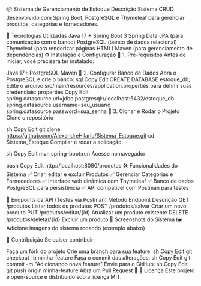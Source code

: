 📦 Sistema de Gerenciamento de Estoque
Descrição
Sistema CRUD desenvolvido com Spring Boot, PostgreSQL e Thymeleaf para gerenciar produtos, categorias e fornecedores.

🚀 Tecnologias Utilizadas
Java 17 + Spring Boot 3
Spring Data JPA (para comunicação com o banco)
PostgreSQL (banco de dados relacional)
Thymeleaf (para renderizar páginas HTML)
Maven (para gerenciamento de dependências)
⚙ Instalação e Configuração
📌 1. Pré-requisitos
Antes de iniciar, você precisará ter instalado:

Java 17+
PostgreSQL
Maven
📌 2. Configurar Banco de Dados
Abra o PostgreSQL e crie o banco:
sql
Copy
Edit
CREATE DATABASE estoque_db;
Edite o arquivo src/main/resources/application.properties para definir suas credenciais:
properties
Copy
Edit
spring.datasource.url=jdbc:postgresql://localhost:5432/estoque_db
spring.datasource.username=seu_usuario
spring.datasource.password=sua_senha
📌 3. Clonar e Rodar o Projeto
Clone o repositório

sh
Copy
Edit
git clone https://github.com/AlexandreHilario/Sistema_Estoque.git
cd Sistema_Estoque
Compilar e rodar a aplicação

sh
Copy
Edit
mvn spring-boot:run
Acesse no navegador

bash
Copy
Edit
http://localhost:8080/produtos
🛠 Funcionalidades do Sistema
✅ Criar, editar e excluir Produtos
✅ Gerenciar Categorias e Fornecedores
✅ Interface web dinâmica com Thymeleaf
✅ Banco de dados PostgreSQL para persistência
✅ API compatível com Postman para testes

🎯 Endpoints da API (Testes via Postman)
Método	Endpoint	Descrição
GET	/produtos	Listar todos os produtos
POST	/produtos/salvar	Criar um novo produto
PUT	/produtos/editar/{id}	Atualizar um produto existente
DELETE	/produtos/deletar/{id}	Excluir um produto
🎨 Screenshots do Sistema
🖼️ Adicione imagens do sistema rodando (exemplo abaixo)

🤝 Contribuição
Se quiser contribuir:

Faça um fork do projeto
Crie uma branch para sua feature:
sh
Copy
Edit
git checkout -b minha-feature
Faça o commit das alterações:
sh
Copy
Edit
git commit -m "Adicionando nova feature"
Envie para o GitHub:
sh
Copy
Edit
git push origin minha-feature
Abra um Pull Request 🚀
📜 Licença
Este projeto é open-source e distribuído sob a licença MIT.
